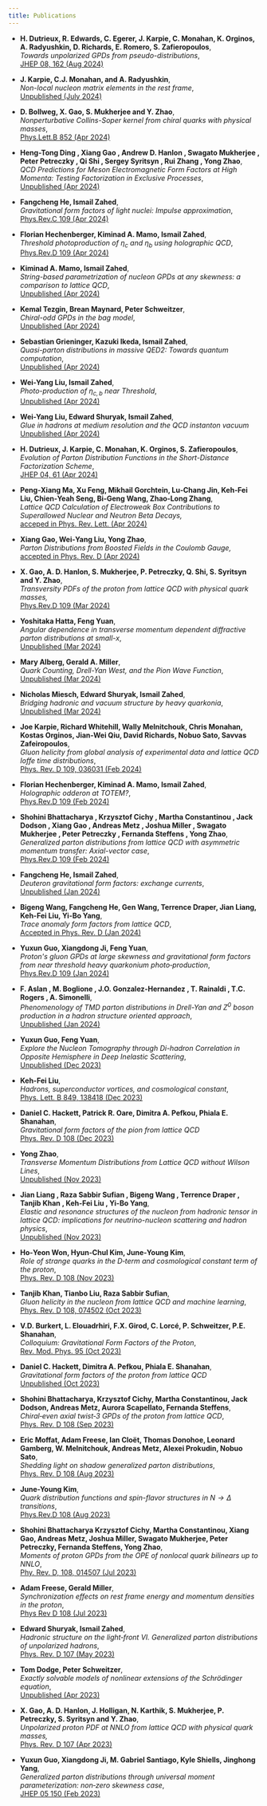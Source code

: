 ```yaml
---
title: Publications
---
```

- **H. Dutrieux, R. Edwards, C. Egerer, J. Karpie, C. Monahan, K. Orginos, A. Radyushkin, D. Richards, E. Romero, S. Zafieropoulos**,<br/>
  *Towards unpolarized GPDs from pseudo-distributions*,<br/>
  [JHEP 08, 162 (Aug 2024)](https://inspirehep.net/literature/2787398)
  
- **J. Karpie, C.J. Monahan, and A. Radyushkin**, <br/>
  *Non-local nucleon matrix elements in the rest frame*,<br/>
  [Unpublished (July 2024)](https://arxiv.org/abs/2407.16577)
  
- **D. Bollweg, 
  X. Gao, 
  S. Mukherjee 
  and Y. Zhao**, <br/>
  *Nonperturbative Collins-Soper kernel from chiral quarks with physical masses*,<br/>
  [Phys.Lett.B 852 (Apr 2024)](https://inspirehep.net/literature/2764011)

- **Heng-Tong Ding
    , Xiang Gao
    , Andrew D. Hanlon
    , Swagato Mukherjee
    , Peter Petreczky
    , Qi Shi
    , Sergey Syritsyn
    , Rui Zhang
    , Yong Zhao**,<br/>
  *QCD Predictions for Meson Electromagnetic Form Factors at High Momenta: Testing Factorization in Exclusive Processes*,<br/>
  [Unpublished (Apr 2024)](https://inspirehep.net/literature/2774995)

- **Fangcheng He, Ismail Zahed**,<br/>
  *Gravitational form factors of light nuclei: Impulse approximation*,<br/>
  [Phys.Rev.C 109 (Apr 2024)](https://inspirehep.net/literature/2712667)

- **Florian Hechenberger,  Kiminad A. Mamo, Ismail Zahed**,<br/>
  *Threshold photoproduction of $\eta_c$ and $\eta_b$ using holographic QCD*,<br/>
  [Phys.Rev.D 109 (Apr 2024) ](https://inspirehep.net/literature/2750170)

- **Kiminad A. Mamo,  Ismail Zahed**,<br/>
  *String-based parametrization of nucleon GPDs at any skewness: a comparison to lattice QCD*,<br/>
  [Unpublished (Apr 2024)](https://inspirehep.net/literature/2779456)

- **Kemal Tezgin, Brean Maynard, Peter Schweitzer**,<br/>
  *Chiral-odd GPDs in the bag model*,<br/>
  [Unpublished (Apr 2024)](https://inspirehep.net/literature/2778381)
  
- **Sebastian Grieninger, Kazuki Ikeda, Ismail Zahed**,<br/>
  *Quasi-parton distributions in massive QED2: Towards quantum computation*,<br/>
  [Unpublished (Apr 2024)](https://inspirehep.net/literature/2774992)

- **Wei-Yang Liu, Ismail Zahed**,<br/>
 *Photo-production of $\eta_{c,b}$ near Threshold*, <br/>
 [Unpublished (Apr 2024)](https://inspirehep.net/literature/2774552)<br/>

- **Wei-Yang Liu, Edward Shuryak, Ismail Zahed**, <br/>
  *Glue in hadrons at medium resolution and the QCD instanton vacuum*<br/>
  [Unpublished (Apr 2024)](https://inspirehep.net/literature/2774050)

- **H. Dutrieux, J. Karpie, C. Monahan, K. Orginos, S. Zafieropoulos**,<br/>
  *Evolution of Parton Distribution Functions in the Short-Distance Factorization Scheme*,<br/>
  [JHEP 04, 61 (Apr 2024)](https://inspirehep.net/literature/2715661)

- **Peng‐Xiang Ma, Xu Feng, Mikhail Gorchtein, Lu‐Chang Jin, Keh‐Fei Liu, Chien‐Yeah Seng, Bi‐Geng Wang, Zhao‐Long Zhang**,<br/> 
  *Lattice QCD Calculation of Electroweak Box Contributions to Superallowed Nuclear and Neutron Beta Decays,* <br/>
  [acceped in Phys. Rev. Lett. (Apr 2024)](https://journals.aps.org/prl/accepted/d4074Y47W3416e7df8874f00d8997d9265249c3d0)


- **Xiang Gao, Wei‐Yang Liu, Yong Zhao**,<br /> 
  *Parton Distributions from Boosted Fields in the Coulomb Gauge,*<br/>
  [accepted in Phys. Rev. D (Apr 2024)](https://journals.aps.org/prd/accepted/3c07bY67T3615f98d4e12c183a68b1bc207422181)

- **X. Gao, A. D. Hanlon, S. Mukherjee, P. Petreczky, Q. Shi, S. Syritsyn and Y. Zhao**,<br/>
  *Transversity PDFs of the proton from lattice QCD with physical quark masses,*<br/>
  [Phys.Rev.D 109 (Mar 2024)](https://inspirehep.net/literature/2715638)


- **Yoshitaka Hatta, Feng Yuan**,<br/>
  *Angular dependence in transverse momentum dependent diffractive parton distributions at small-x*,<br/>
  [Unpublished (Mar 2024)](https://inspirehep.net/literature/2772336)

- **Mary Alberg, Gerald A. Miller**,<br/>
  *Quark Counting, Drell-Yan West, and the Pion Wave Function*,<br/>
  [Unpublished (Mar 2024)](https://inspirehep.net/literature/2765938)

- **Nicholas Miesch, Edward Shuryak, Ismail Zahed**,<br/>
  *Bridging hadronic and vacuum structure by heavy quarkonia*,<br/>
  [Unpublished (Mar 2024)](https://inspirehep.net/literature/2772112)

- **Joe Karpie, Richard Whitehill, Wally Melnitchouk, Chris Monahan, Kostas Orginos, Jian-Wei Qiu, David Richards, Nobuo Sato, Savvas Zafeiropoulos**,<br/>
  *Gluon helicity from global analysis of experimental data and lattice QCD Ioffe time distributions*,<br/> 
  [Phys. Rev. D 109, 036031 (Feb 2024)](https://inspirehep.net/literature/2714843)

- **Florian Hechenberger, Kiminad A. Mamo, Ismail Zahed**,<br/>
  *Holographic odderon at TOTEM?*,<br/>
  [ Phys.Rev.D 109 (Feb 2024) ](https://inspirehep.net/literature/2721067)

- **Shohini Bhattacharya
    , Krzysztof Cichy
    , Martha Constantinou
    , Jack Dodson
    , Xiang Gao
    , Andreas Metz
    , Joshua Miller
    , Swagato Mukherjee
    , Peter Petreczky
    , Fernanda Steffens
    , Yong Zhao**,<br/>
  *Generalized parton distributions from lattice QCD with asymmetric momentum transfer: Axial-vector case*,<br/>
  [Phys.Rev.D 109 (Feb 2024)](https://inspirehep.net/literature/2713085)

- **Fangcheng He, Ismail Zahed**,<br/>
  *Deuteron gravitational form factors: exchange currents*,<br/>
  [Unpublished (Jan 2024)](https://inspirehep.net/literature/2747749)

- **Bigeng Wang, Fangcheng He, Gen Wang, Terrence Draper, Jian Liang, Keh-Fei Liu, Yi-Bo Yang**,<br/>
  *Trace anomaly form factors from lattice QCD*,<br/> 
  [Accepted in Phys. Rev. D (Jan 2024)](https://inspirehep.net/literature/2745662)

- **Yuxun Guo, Xiangdong Ji, Feng Yuan**,<br/>
  *Proton's gluon GPDs at large skewness and gravitational form factors from near threshold heavy quarkonium photo‐production*,<br/> 
  [Phys.Rev.D 109 (Jan 2024)](https://inspirehep.net/literature/2691007)

- **F. Aslan
    , M. Boglione
    , J.O. Gonzalez-Hernandez
    , T. Rainaldi
    , T.C. Rogers
    , A. Simonelli**,<br/>
  *Phenomenology of TMD parton distributions in Drell-Yan and $Z^0$ boson production in a hadron structure oriented approach*,<br/>
  [Unpublished (Jan 2024)](https://inspirehep.net/literature/2751355)

- **Yuxun Guo, Feng Yuan**,<br/>
  *Explore the Nucleon Tomography through Di-hadron Correlation in Opposite Hemisphere in Deep Inelastic Scattering*,<br/>
  [Unpublished (Dec 2023)](https://inspirehep.net/literature/2729852)
  
- **Keh-Fei Liu**,<br/>
  *Hadrons, superconductor vortices, and cosmological constant*,<br/>
  [Phys. Lett. B 849, 138418 (Dec 2023)](https://inspirehep.net/literature/2635796)<br/>


- **Daniel C. Hackett, Patrick R. Oare, Dimitra A. Pefkou, Phiala E. Shanahan**,<br/>
  *Gravitational form factors of the pion from lattice QCD*<br/>
  [Phys. Rev. D 108 (Dec 2023)](https://inspirehep.net/literature/2679258)

- **Yong Zhao**,<br/>
  *Transverse Momentum Distributions from Lattice QCD without Wilson Lines*,<br/>
  [Unpublished (Nov 2023)](https://inspirehep.net/literature/2717815)

- **Jian Liang
    , Raza Sabbir Sufian
    , Bigeng Wang
    , Terrence Draper
    , Tanjib Khan
    , Keh-Fei Liu
    , Yi-Bo Yang**,<br/>
  *Elastic and resonance structures of the nucleon from hadronic tensor in lattice QCD: implications for neutrino-nucleon scattering and hadron physics*,<br/>
  [Unpublished (Nov 2023)](https://inspirehep.net/literature/2719761)


- **Ho‐Yeon Won, Hyun‐Chul Kim, June‐Young Kim**,<br/> 
  *Role of strange quarks in the D‐term and cosmological constant term of the proton*,<br/>
  [Phys. Rev. D 108 (Nov 2023)](https://inspirehep.net/literature/2673857)
  
- **Tanjib Khan, Tianbo Liu, Raza Sabbir Sufian**,<br/> 
  *Gluon helicity in the nucleon from lattice QCD and machine learning*,<br/>
  [Phys. Rev. D 108, 074502 (Oct 2023)](https://inspirehep.net/literature/2601256)

- **V.D. Burkert, L. Elouadrhiri, F.X. Girod, C. Lorcé, P. Schweitzer, P.E. Shanahan**,<br/>
  *Colloquium: Gravitational Form Factors of the Proton*,<br/> 
  [Rev. Mod. Phys. 95 (Oct 2023)](https://inspirehep.net/literature/2642379)


- **Daniel C. Hackett, Dimitra A. Pefkou, Phiala E. Shanahan**,<br/>
  *Gravitational form factors of the proton from lattice QCD* <br/>
  [Unpublished (Oct 2023)](https://inspirehep.net/literature/2709825)

- **Shohini Bhattacharya, Krzysztof Cichy, Martha Constantinou, Jack Dodson, Andreas Metz, Aurora Scapellato, Fernanda Steffens**,<br/>
  *Chiral‐even axial twist‐3 GPDs of the proton from lattice QCD*,<br/> 
  [Phys. Rev. D 108 (Sep 2023)](https://inspirehep.net/literature/2667539)


- **Eric Moffat, Adam Freese, Ian Cloët, Thomas Donohoe, Leonard Gamberg, W. Melnitchouk, Andreas Metz, Alexei Prokudin, Nobuo Sato**,<br/>
  *Shedding light on shadow generalized parton distributions*,<br/>
  [Phys. Rev. D 108 (Aug 2023)](https://inspirehep.net/literature/2644576)

- **June-Young Kim**,<br/>
  *Quark distribution functions and spin-flavor structures in $N\to \Delta$ transitions*,<br/>
  [Phys.Rev.D 108 (Aug 2023)](https://inspirehep.net/literature/2661482)


- **Shohini Bhattacharya Krzysztof Cichy, Martha Constantinou, Xiang Gao, Andreas Metz, Joshua Miller, Swagato Mukherjee, Peter Petreczky, Fernanda Steffens, Yong Zhao**,<br/> 
  *Moments of proton GPDs from the OPE of nonlocal quark bilinears up to NNLO*,<br/> 
  [Phy. Rev. D, 108, 014507 (Jul 2023)](https://inspirehep.net/literature/2660835)


- **Adam Freese, Gerald Miller**,<br/> 
  *Synchronization effects on rest frame energy and momentum densities in the proton*,<br/>
  [Phys Rev D 108 (Jul 2023)](https://inspirehep.net/literature/2679261)


- **Edward Shuryak, Ismail Zahed**,<br/>
  *Hadronic structure on the light‐front VI. Generalized parton distributions of unpolarized hadrons*,<br/>
  [Phys. Rev. D 107 (May 2023)](https://inspirehep.net/literature/2627849)


- **Tom Dodge, Peter Schweitzer**,<br/>
  *Exactly solvable models of nonlinear extensions of the Schrödinger equation*, <br/>
  [Unpublished (Apr 2023)](https://inspirehep.net/literature/2648413)


- **X. Gao, A. D. Hanlon, J. Holligan, N. Karthik, S. Mukherjee, P. Petreczky, S. Syritsyn and Y. Zhao**, <br/>
  *Unpolarized proton PDF at NNLO from lattice QCD with physical quark masses,* <br/>
  [Phys. Rev. D 107 (Apr 2023)](https://inspirehep.net/literature/2618174)


- **Yuxun Guo, Xiangdong Ji, M. Gabriel Santiago, Kyle Shiells, Jinghong Yang**,<br/>
  *Generalized parton distributions through universal moment parameterization: non‐zero skewness case*,<br/>
  [JHEP 05 150 (Feb 2023)](https://inspirehep.net/literature/2632776)


















